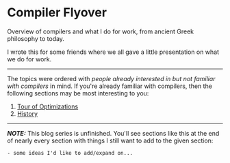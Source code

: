 
# Compiler Flyover

Overview of compilers and what I do for work, from ancient Greek philosophy to today.

I wrote this for some friends where we all gave a little presentation on what we do for work.

---

The topics were ordered with *people already interested in but not familiar with compilers* in mind.
If you're already familiar with compilers, then the following sections may be most interesting to you:

1. [Tour of Optimizations](compiler-flyover/Optimizers.md)
1. [History](compiler-flyover/00-History.md)

---

***NOTE:*** This blog series is unfinished. You'll see sections like this at the end of nearly every section with things I still want to add to the given section:

~~~admonish todo
- some ideas I'd like to add/expand on...
~~~

<!--
https://www.spec.org/cpu2017/Docs/benchmarks/557.xz_r.html
https://www.spec.org/cpu2017/Docs/index.html#intrate
https://www.spec.org/sources/cpu2017/1.1.8/modified/
-->
